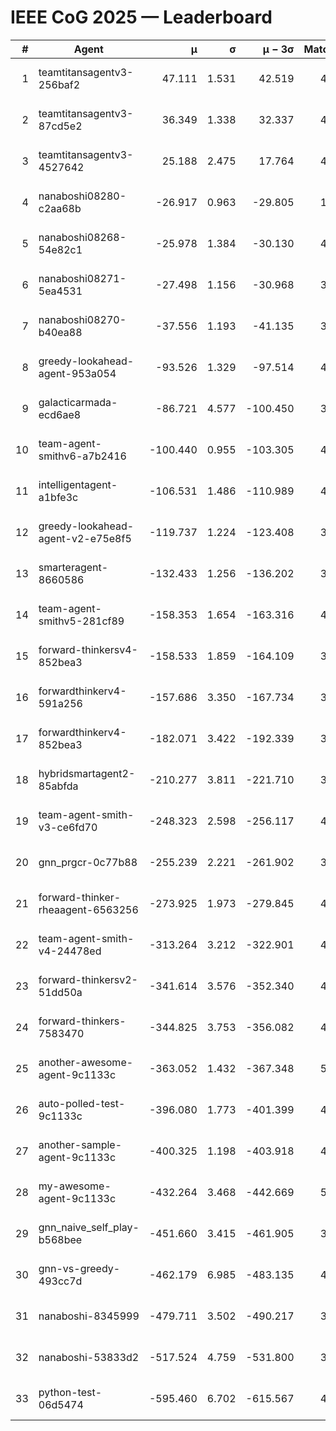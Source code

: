 # IEEE CoG 2025 — Leaderboard

| # | Agent | μ | σ | μ − 3σ | Matches | Updated |
|---:|---|---:|---:|---:|---:|---|
| 1 | teamtitansagentv3-256baf2 | 47.111 | 1.531 | 42.519 | 4692 | 2025-08-28 11:59 |
| 2 | teamtitansagentv3-87cd5e2 | 36.349 | 1.338 | 32.337 | 4578 | 2025-08-28 11:59 |
| 3 | teamtitansagentv3-4527642 | 25.188 | 2.475 | 17.764 | 4674 | 2025-08-28 11:59 |
| 4 | nanaboshi08280-c2aa68b | -26.917 | 0.963 | -29.805 | 1100 | 2025-08-28 11:59 |
| 5 | nanaboshi08268-54e82c1 | -25.978 | 1.384 | -30.130 | 4658 | 2025-08-28 11:59 |
| 6 | nanaboshi08271-5ea4531 | -27.498 | 1.156 | -30.968 | 3060 | 2025-08-28 11:59 |
| 7 | nanaboshi08270-b40ea88 | -37.556 | 1.193 | -41.135 | 3678 | 2025-08-28 11:59 |
| 8 | greedy-lookahead-agent-953a054 | -93.526 | 1.329 | -97.514 | 4430 | 2025-08-28 11:59 |
| 9 | galacticarmada-ecd6ae8 | -86.721 | 4.577 | -100.450 | 3940 | 2025-08-28 11:59 |
| 10 | team-agent-smithv6-a7b2416 | -100.440 | 0.955 | -103.305 | 4780 | 2025-08-28 11:59 |
| 11 | intelligentagent-a1bfe3c | -106.531 | 1.486 | -110.989 | 4249 | 2025-08-28 11:59 |
| 12 | greedy-lookahead-agent-v2-e75e8f5 | -119.737 | 1.224 | -123.408 | 3590 | 2025-08-28 11:59 |
| 13 | smarteragent-8660586 | -132.433 | 1.256 | -136.202 | 3713 | 2025-08-28 11:59 |
| 14 | team-agent-smithv5-281cf89 | -158.353 | 1.654 | -163.316 | 4400 | 2025-08-28 11:59 |
| 15 | forward-thinkersv4-852bea3 | -158.533 | 1.859 | -164.109 | 3760 | 2025-08-28 11:59 |
| 16 | forwardthinkerv4-591a256 | -157.686 | 3.350 | -167.734 | 3972 | 2025-08-28 11:59 |
| 17 | forwardthinkerv4-852bea3 | -182.071 | 3.422 | -192.339 | 3601 | 2025-08-28 11:59 |
| 18 | hybridsmartagent2-85abfda | -210.277 | 3.811 | -221.710 | 3759 | 2025-08-28 11:59 |
| 19 | team-agent-smith-v3-ce6fd70 | -248.323 | 2.598 | -256.117 | 4674 | 2025-08-28 11:59 |
| 20 | gnn_prgcr-0c77b88 | -255.239 | 2.221 | -261.902 | 3840 | 2025-08-28 11:59 |
| 21 | forward-thinker-rheaagent-6563256 | -273.925 | 1.973 | -279.845 | 4762 | 2025-08-28 11:59 |
| 22 | team-agent-smith-v4-24478ed | -313.264 | 3.212 | -322.901 | 4554 | 2025-08-28 11:59 |
| 23 | forward-thinkersv2-51dd50a | -341.614 | 3.576 | -352.340 | 4722 | 2025-08-28 11:59 |
| 24 | forward-thinkers-7583470 | -344.825 | 3.753 | -356.082 | 4680 | 2025-08-28 11:59 |
| 25 | another-awesome-agent-9c1133c | -363.052 | 1.432 | -367.348 | 5020 | 2025-08-28 11:59 |
| 26 | auto-polled-test-9c1133c | -396.080 | 1.773 | -401.399 | 4280 | 2025-08-28 11:59 |
| 27 | another-sample-agent-9c1133c | -400.325 | 1.198 | -403.918 | 4780 | 2025-08-28 11:59 |
| 28 | my-awesome-agent-9c1133c | -432.264 | 3.468 | -442.669 | 5360 | 2025-08-28 11:59 |
| 29 | gnn_naive_self_play-b568bee | -451.660 | 3.415 | -461.905 | 3280 | 2025-08-28 11:59 |
| 30 | gnn-vs-greedy-493cc7d | -462.179 | 6.985 | -483.135 | 4140 | 2025-08-28 11:59 |
| 31 | nanaboshi-8345999 | -479.711 | 3.502 | -490.217 | 3830 | 2025-08-28 11:59 |
| 32 | nanaboshi-53833d2 | -517.524 | 4.759 | -531.800 | 3880 | 2025-08-28 11:59 |
| 33 | python-test-06d5474 | -595.460 | 6.702 | -615.567 | 4070 | 2025-08-28 11:59 |
